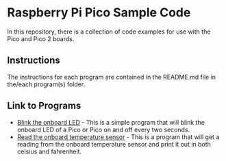 # Raspberry Pi Pico Sample Code

In this repository, there is a collection of code examples for use with the Pico and Pico 2 boards.

## Instructions

The instructions for each program are contained in the README.md file in the/each program(s) folder.

## Link to Programs

* [Blink the onboard LED](/001-blink-led/) - This is a simple program that will blink the onboard LED of a Pico or Pico on and off every two seconds.
* [Read the onboard temperature sensor](/002-temperature-sensor/) - This is a program that will get a reading from the onboard temperature sensor and print it out in both celsius and fahrenheit.
